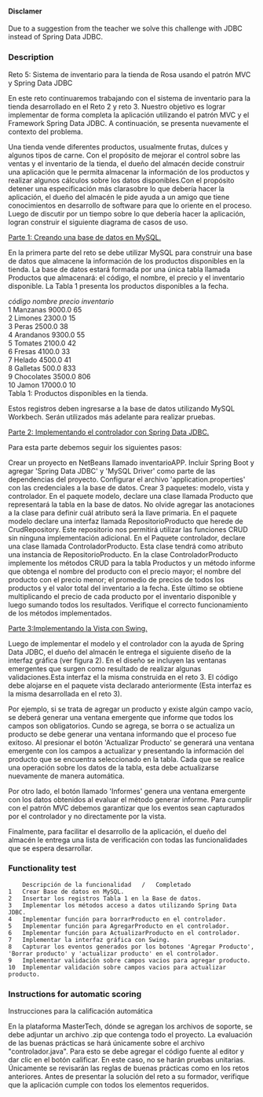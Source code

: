 #### Disclamer
Due to a suggestion from the teacher we solve this challenge with JDBC instead of Spring Data JDBC.
### Description
Reto 5: Sistema de inventario para la tienda de Rosa usando el patrón MVC y Spring Data JDBC

En este reto continuaremos trabajando con el sistema de inventario para la tienda desarrollado en el Reto 2 y reto 3. Nuestro objetivo es lograr implementar de forma completa la aplicación utilizando el patrón MVC y el Framework Spring Data JDBC. A continuación, se presenta nuevamente el contexto del problema.

Una tienda vende diferentes productos, usualmente frutas, dulces y algunos tipos de carne. Con el propósito de mejorar el control sobre las ventas y el inventario de la tienda, el dueño del almacén decide construir una aplicación que le permita almacenar la información de los productos y realizar algunos cálculos sobre los datos disponibles.Con el propósito detener una especificación más clarasobre lo que debería hacer la aplicación, el dueño del almacén le pide ayuda a un amigo que tiene conocimientos en desarrollo de software para que lo oriente en el proceso. Luego de discutir por un tiempo sobre lo que debería hacer la aplicación, logran construir el siguiente diagrama de casos de uso.

[Parte 1: Creando una base de datos en MySQL.](/Programming_Basics/Challenge5/reto5.mwb)

En la primera parte del reto se debe utilizar MySQL para construir una base de datos que almacene la información de los productos disponibles en la tienda. La base de datos estará formada por una única tabla llamada Productos que almacenará: el código, el nombre, el precio y el inventario disponible. La Tabla 1 presenta los productos disponibles a la fecha.

*código*	*nombre*	*precio*	*inventario*<br>
1	Manzanas	9000.0	65<br>
2	Limones	2300.0	15<br>
3	Peras	2500.0	38<br>
4	Arandanos	9300.0	55<br>
5	Tomates	2100.0	42<br>
6	Fresas	4100.0	33<br>
7	Helado	4500.0	41<br>
8	Galletas	500.0	833<br>
9	Chocolates	3500.0	806<br>
10	Jamon	17000.0	10<br>
Tabla 1: Productos disponibles en la tienda.


Estos registros deben ingresarse a la base de datos utilizando MySQL Workbech. Serán utilizados más adelante para realizar pruebas.

[Parte 2: Implementando el controlador con Spring Data JDBC.](/Programming_Basics/Challenge5/inventarioAPP/src)

Para esta parte debemos seguir los siguientes pasos:

Crear un proyecto en NetBeans llamado inventarioAPP.
Incluir Spring Boot y agregar 'Spring Data JDBC' y 'MySQL Driver' como parte de las dependencias del proyecto.
Configurar el archivo 'application.properties' con las credenciales a la base de datos.
Crear 3 paquetes: modelo, vista y controlador.
En el paquete modelo, declare una clase llamada Producto que representará la tabla en la base de datos. No olvide agregar las anotaciones a la clase para definir cuál atributo será la llave primaria.
En el paquete modelo declare una interfaz llamada RepositorioProducto que herede de CrudRepository. Este repositorio nos permitirá utilizar las funciones CRUD sin ninguna implementación adicional.
En el Paquete controlador, declare una clase llamada ControladorProducto. Esta clase tendrá como atributo una instancia de RepositorioProducto.
En la clase ControladorProducto implemente los métodos CRUD para la tabla Productos y un método informe que obtenga el nombre del producto con el precio mayor; el nombre del producto con el precio menor; el promedio de precios de todos los productos y el valor total del inventario a la fecha. Este último se obtiene multiplicando el precio de cada producto por el inventario disponible y luego sumando todos los resultados.
Verifique el correcto funcionamiento de los métodos implementados.

[Parte 3:Implementando la Vista con Swing.](/Programming_Basics/Challenge5/inventarioAPP/src/view)

Luego de implementar el modelo y el controlador con la ayuda de Spring Data JDBC, el dueño del almacén le entrega el siguiente diseño de la interfaz gráfica (ver figura 2). En el diseño se incluyen las ventanas emergentes que surgen como resultado de realizar algunas validaciones.Esta interfaz el la misma construida en el reto 3. El código debe alojarse en el paquete vista declarado anteriormente (Esta interfaz es la misma desarrollada en el reto 3).

Por ejemplo, si se trata de agregar un producto y existe algún campo vacío, se deberá generar una ventana emergente que informe que todos los campos son obligatorios. Cundo se agrega, se borra o se actualiza un producto se debe generar una ventana informando que el proceso fue exitoso. Al presionar el botón 'Actualizar Producto' se generará una ventana emergente con los campos a actualizar y presentando la información del producto que se encuentra seleccionado en la tabla. Cada que se realice una operación sobre los datos de la tabla, esta debe actualizarse nuevamente de manera automática.

Por otro lado, el botón llamado 'Informes' genera una ventana emergente con los datos obtenidos al evaluar el método generar informe. Para cumplir con el patrón MVC debemos garantizar que los eventos sean capturados por el controlador y no directamente por la vista.

Finalmente, para facilitar el desarrollo de la aplicación, el dueño del almacén le entrega una lista de verificación con todas las funcionalidades que se espera desarrollar.

### Functionality test

        Descripción de la funcionalidad   /   Completado
    1	Crear Base de datos en MySQL.
    2	Insertar los registros Tabla 1 en la Base de datos.
    3	Implementar los métodos acceso a datos utilizando Spring Data JDBC.
    4	Implementar función para borrarProducto en el controlador.
    5	Implementar función para AgregarProducto en el controlador.
    6	Implementar función para ActualizarProducto en el controlador.
    7	Implementar la interfaz gráfica con Swing.
    8	Capturar los eventos generados por los botones 'Agregar Producto', 'Borrar producto' y 'actualizar producto' en el controlador.
    9	Implementar validación sobre campos vacios para agregar producto.
    10	Implementar validación sobre campos vacios para actualizar producto.

### Instructions for automatic scoring
Instrucciones para la calificación automática

En la plataforma MasterTech, dónde se agregan los archivos de soporte, se debe adjuntar un archivo .zip que contenga todo el proyecto.
La evaluación de las buenas prácticas se hará únicamente sobre el archivo "controlador.java". Para esto se debe agregar el código fuente al editor y dar clic en el botón calificar. En este caso, no se harán pruebas unitarias. Únicamente se revisarán las reglas de buenas prácticas como en los retos anteriores.
Antes de presentar la solución del reto a su formador, verifique que la aplicación cumple con todos los elementos requeridos.
